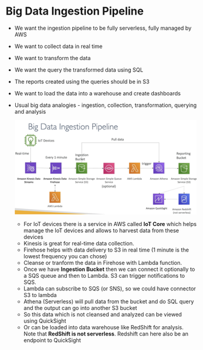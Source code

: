 # Big Data Ingestion Pipeline

  - We want the ingestion pipeline to be fully serverless, fully managed by AWS
  - We want to collect data in real time
  - We want to transform the data
  - We want the query the transformed data using SQL
  - The reports created using the queries should be in S3
  - We want to load the data into a warehouse and create dashboards
  - Usual big data analogies - ingestion, collection, transformation, querying and analysis

    ![Alt text](images/BigDataIngestionPipeline.png)

    - For IoT devices there is a service in AWS called **IoT Core** which helps manage the IoT devices and allows to harvest data from these devices
    - Kinesis is great for real-time data collection.
    - Firehose helps with data delivery to S3 in real time (1 minute is the lowest frequency you can chose)
    - Cleanse or tranform the data in Firehose with Lambda function.
    - Once we have **Ingestion Bucket** then we can connect it optionally to a SQS queue and then to Lambda. S3 can trigger notifications to SQS.
    - Lambda can subscribe to SQS (or SNS), so we could have connector S3 to lambda
    - Athena (Serverless) will pull data from the bucket and do SQL query and the output can go into another S3 bucket
    - So this data which is not cleansed and analyzed can be viewed using QuickSight
    - Or can be loaded into data warehouse like RedShift for analysis. Note that **RedShift is not serverless**. Redshift can here also be an endpoint to QuickSight 